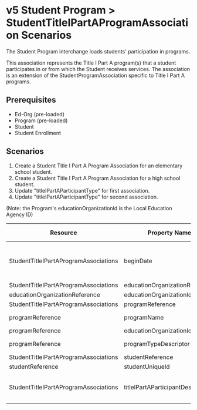# v5 Student Program > StudentTitleIPartAProgramAssociation Scenarios

The Student Program interchange loads students' participation in programs.

This association represents the Title I Part A program(s) that a student
participates in or from which the Student receives services. The association is
an extension of the StudentProgramAssociation specific to Title I Part A
programs.

## Prerequisites

* Ed-Org (pre-loaded)
* Program (pre-loaded)
* Student
* Student Enrollment

## Scenarios

1. Create a Student Title I Part A Program Association for an elementary school
   student.
2. Create a Student Title I Part A Program Association for a high school
   student.
3. Update "titleIPartAParticipantType" for first association.
4. Update "titleIPartAParticipantType" for second association.

(Note: the Program's educationOrganizationId is the Local Education Agency ID)

| Resource                              | Property Name                    | Is Collection | Data Type                        | Required / Optional | Scenario 1: POST                        | Scenario 2: POST                        | Scenario 3: PUT                         | Scenario 4: PUT                         |
| ------------------------------------- | -------------------------------- | ------------- | -------------------------------- | ------------------- | ------------------------------------------- | ------------------------------------------- | ------------------------------------------- | ------------------------------------------- |
| StudentTitleIPartAProgramAssociations | beginDate                        | FALSE         | date                             | REQUIRED            | 8/23/<br/>`<br/>[Current School Year]<br/>` | 8/23/<br/>`<br/>[Current School Year]<br/>` | 8/23/<br/>`<br/>[Current School Year]<br/>` | 8/23/<br/>`<br/>[Current School Year]<br/>` |
| StudentTitleIPartAProgramAssociations | educationOrganizationReference   | FALSE         | educationOrganizationReference   | REQUIRED            |                                             |                                             |                                             |                                             |
| educationOrganizationReference        | educationOrganizationId          | FALSE         | integer                          | REQUIRED            | 255901                                      | 255901                                      | 255901                                      | 255901                                      |
| StudentTitleIPartAProgramAssociations | programReference                 | FALSE         | programReference                 | REQUIRED            |                                             |                                             |                                             |                                             |
| programReference                      | programName                      | FALSE         | string                           | REQUIRED            | Title I Part A                              | Title I Part A                              | Title I Part A                              | Title I Part A                              |
| programReference                      | educationOrganizationId          | FALSE         | integer                          | REQUIRED            | 255901                                      | 255901                                      | 255901                                      | 255901                                      |
| programReference                      | programTypeDescriptor            | FALSE         | programTypeDescriptor            | REQUIRED            | Title I Part A                              | Title I Part A                              | Title I Part A                              | Title I Part A                              |
| StudentTitleIPartAProgramAssociations | studentReference                 | FALSE         | studentReference                 | REQUIRED            |                                             |                                             |                                             |                                             |
| studentReference                      | studentUniqueId                  | FALSE         | string                           | REQUIRED            | 111111                                      | 222222                                      | 111111                                      | 222222                                      |
| StudentTitleIPartAProgramAssociations | titleIPartAParticipantDescriptor | FALSE         | titleIPartAParticipantDescriptor | REQUIRED            | Public Targeted Assistance Program          | Public Schoolwide Program                   | **Public Schoolwide Program**               | **Was not served**                          |
